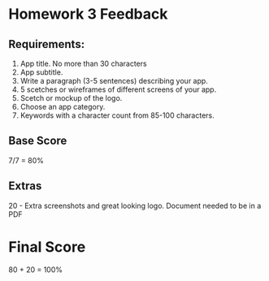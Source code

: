 # Homework 3 Feedback



## Requirements:

1. App title. No more than 30 characters
2. App subtitle.
3. Write a paragraph (3-5 sentences) describing your app.
4. 5 scetches or wireframes of different screens of your app.
5. Scetch or mockup of the logo.
6. Choose an app category.
7. Keywords with a character count from 85-100 characters.



## Base Score

7/7 = 80%



## Extras

20 - Extra screenshots and great looking logo. Document needed to be in a PDF



# Final Score

80 + 20 = 100%